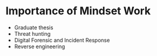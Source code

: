 # Importance of Mindset Work
- Graduate thesis
- Threat hunting
- Digital Forensic and Incident Response
- Reverse engineering
